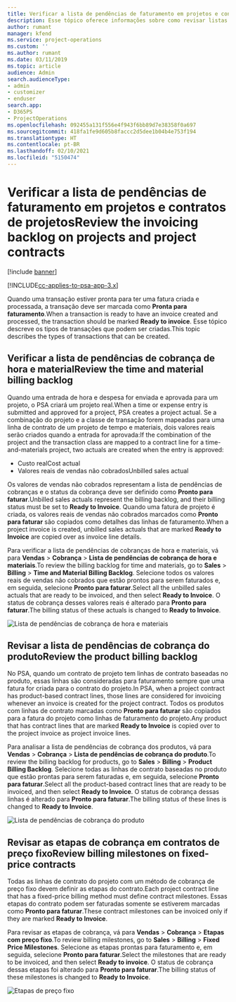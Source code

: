 ```yaml
---
title: Verificar a lista de pendências de faturamento em projetos e contratos de projetos
description: Esse tópico oferece informações sobre como revisar listas de pendências de horas, despesas e produtos, além de marcá-las como prontas para faturamento.
author: rumant
manager: kfend
ms.service: project-operations
ms.custom: ''
ms.author: rumant
ms.date: 03/11/2019
ms.topic: article
audience: Admin
search.audienceType:
- admin
- customizer
- enduser
search.app:
- D365PS
- ProjectOperations
ms.openlocfilehash: 092455a131f556e4f943f6bb89d7e38358f0a697
ms.sourcegitcommit: 418fa1fe9d605b8faccc2d5dee1b04b4e753f194
ms.translationtype: HT
ms.contentlocale: pt-BR
ms.lasthandoff: 02/10/2021
ms.locfileid: "5150474"
---
```

# <a name="review-the-invoicing-backlog-on-projects-and-project-contracts"></a><span data-ttu-id="e4c2c-103">Verificar a lista de pendências de faturamento em projetos e contratos de projetos</span><span class="sxs-lookup"><span data-stu-id="e4c2c-103">Review the invoicing backlog on projects and project contracts</span></span>

[!include [banner](../includes/psa-now-project-operations.md)]

[!INCLUDE[cc-applies-to-psa-app-3.x](../includes/cc-applies-to-psa-app-3x.md)]

<span data-ttu-id="e4c2c-104">Quando uma transação estiver pronta para ter uma fatura criada e processada, a transação deve ser marcada como **Pronta para faturamento**.</span><span class="sxs-lookup"><span data-stu-id="e4c2c-104">When a transaction is ready to have an invoice created and processed, the transaction should be marked **Ready to invoice**.</span></span> <span data-ttu-id="e4c2c-105">Esse tópico descreve os tipos de transações que podem ser criadas.</span><span class="sxs-lookup"><span data-stu-id="e4c2c-105">This topic describes the types of transactions that can be created.</span></span>

## <a name="review-the-time-and-material-billing-backlog"></a><span data-ttu-id="e4c2c-106">Verificar a lista de pendências de cobrança de hora e material</span><span class="sxs-lookup"><span data-stu-id="e4c2c-106">Review the time and material billing backlog</span></span>

<span data-ttu-id="e4c2c-107">Quando uma entrada de hora e despesa for enviada e aprovada para um projeto, o PSA criará um projeto real.</span><span class="sxs-lookup"><span data-stu-id="e4c2c-107">When a time or expense entry is submitted and approved for a project, PSA creates a project actual.</span></span> <span data-ttu-id="e4c2c-108">Se a combinação do projeto e a classe de transação forem mapeadas para uma linha de contrato de um projeto de tempo e materiais, dois valores reais serão criados quando a entrada for aprovada:</span><span class="sxs-lookup"><span data-stu-id="e4c2c-108">If the combination of the project and the transaction class are mapped to a contract line for a time-and-materials project, two actuals are created when the entry is approved:</span></span>

- <span data-ttu-id="e4c2c-109">Custo real</span><span class="sxs-lookup"><span data-stu-id="e4c2c-109">Cost actual</span></span> 
- <span data-ttu-id="e4c2c-110">Valores reais de vendas não cobrados</span><span class="sxs-lookup"><span data-stu-id="e4c2c-110">Unbilled sales actual</span></span>

<span data-ttu-id="e4c2c-111">Os valores de vendas não cobrados representam a lista de pendências de cobranças e o status da cobrança deve ser definido como **Pronto para faturar**.</span><span class="sxs-lookup"><span data-stu-id="e4c2c-111">Unbilled sales actuals represent the billing backlog, and their billing status must be set to **Ready to Invoice**.</span></span> <span data-ttu-id="e4c2c-112">Quando uma fatura de projeto é criada, os valores reais de vendas não cobrados marcados como **Pronto para faturar** são copiados como detalhes das linhas de faturamento.</span><span class="sxs-lookup"><span data-stu-id="e4c2c-112">When a project invoice is created, unbilled sales actuals that are marked **Ready to Invoice** are copied over as invoice line details.</span></span>

<span data-ttu-id="e4c2c-113">Para verificar a lista de pendências de cobranças de hora e materiais, vá para **Vendas** \> **Cobrança** \> **Lista de pendências de cobrança de hora e materiais**.</span><span class="sxs-lookup"><span data-stu-id="e4c2c-113">To review the billing backlog for time and materials, go to **Sales** \> **Billing** \> **Time and Material Billing Backlog**.</span></span> <span data-ttu-id="e4c2c-114">Selecione todos os valores reais de vendas não cobrados que estão prontos para serem faturados e, em seguida, selecione **Pronto para faturar**.</span><span class="sxs-lookup"><span data-stu-id="e4c2c-114">Select all the unbilled sales actuals that are ready to be invoiced, and then select **Ready to Invoice**.</span></span> <span data-ttu-id="e4c2c-115">O status de cobrança desses valores reais é alterado para **Pronto para faturar**.</span><span class="sxs-lookup"><span data-stu-id="e4c2c-115">The billing status of these actuals is changed to **Ready to Invoice**.</span></span>

![Lista de pendências de cobrança de hora e materiais](media/TMBacklog.png)

## <a name="review-the-product-billing-backlog"></a><span data-ttu-id="e4c2c-117">Revisar a lista de pendências de cobrança do produto</span><span class="sxs-lookup"><span data-stu-id="e4c2c-117">Review the product billing backlog</span></span>

<span data-ttu-id="e4c2c-118">No PSA, quando um contrato de projeto tem linhas de contrato baseadas no produto, essas linhas são consideradas para faturamento sempre que uma fatura for criada para o contrato do projeto.</span><span class="sxs-lookup"><span data-stu-id="e4c2c-118">In PSA, when a project contract has product-based contract lines, those lines are considered for invoicing whenever an invoice is created for the project contract.</span></span> <span data-ttu-id="e4c2c-119">Todos os produtos com linhas de contrato marcadas como **Pronto para faturar** são copiados para a fatura do projeto como linhas de faturamento do projeto.</span><span class="sxs-lookup"><span data-stu-id="e4c2c-119">Any product that has contract lines that are marked **Ready to Invoice** is copied over to the project invoice as project invoice lines.</span></span>

<span data-ttu-id="e4c2c-120">Para analisar a lista de pendências de cobrança dos produtos, vá para **Vendas** \> **Cobrança** \> **Lista de pendências de cobrança do produto**.</span><span class="sxs-lookup"><span data-stu-id="e4c2c-120">To review the billing backlog for products, go to **Sales** \> **Billing** \> **Product Billing Backlog**.</span></span> <span data-ttu-id="e4c2c-121">Selecione todas as linhas de contrato baseadas no produto que estão prontas para serem faturadas e, em seguida, selecione **Pronto para faturar**.</span><span class="sxs-lookup"><span data-stu-id="e4c2c-121">Select all the product-based contract lines that are ready to be invoiced, and then select **Ready to Invoice**.</span></span> <span data-ttu-id="e4c2c-122">O status de cobrança dessas linhas é alterado para **Pronto para faturar**.</span><span class="sxs-lookup"><span data-stu-id="e4c2c-122">The billing status of these lines is changed to **Ready to Invoice**.</span></span>

![Lista de pendências de cobrança do produto](media/ProductBacklog.png)

## <a name="review-billing-milestones-on-fixed-price-contracts"></a><span data-ttu-id="e4c2c-124">Revisar as etapas de cobrança em contratos de preço fixo</span><span class="sxs-lookup"><span data-stu-id="e4c2c-124">Review billing milestones on fixed-price contracts</span></span>

<span data-ttu-id="e4c2c-125">Todas as linhas de contrato do projeto com um método de cobrança de preço fixo devem definir as etapas do contrato.</span><span class="sxs-lookup"><span data-stu-id="e4c2c-125">Each project contract line that has a fixed-price billing method must define contract milestones.</span></span> <span data-ttu-id="e4c2c-126">Essas etapas do contrato podem ser faturadas somente se estiverem marcadas como **Pronto para faturar**.</span><span class="sxs-lookup"><span data-stu-id="e4c2c-126">These contract milestones can be invoiced only if they are marked **Ready to Invoice**.</span></span> 

<span data-ttu-id="e4c2c-127">Para revisar as etapas de cobrança, vá para **Vendas** \> **Cobrança** \> **Etapas com preço fixo**.</span><span class="sxs-lookup"><span data-stu-id="e4c2c-127">To review billing milestones, go to **Sales** \> **Billing** \> **Fixed Price Milestones**.</span></span> <span data-ttu-id="e4c2c-128">Selecione as etapas prontas para faturamento e, em seguida, selecione **Pronto para faturar**.</span><span class="sxs-lookup"><span data-stu-id="e4c2c-128">Select the milestones that are ready to be invoiced, and then select **Ready to invoice**.</span></span> <span data-ttu-id="e4c2c-129">O status de cobrança dessas etapas foi alterado para **Pronto para faturar**.</span><span class="sxs-lookup"><span data-stu-id="e4c2c-129">The billing status of these milestones is changed to **Ready to Invoice**.</span></span>

![Etapas de preço fixo](media/FPBacklog.png)

